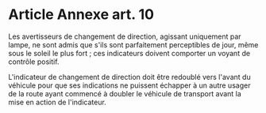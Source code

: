 # Article Annexe art. 10

Les avertisseurs de changement de direction, agissant uniquement par lampe, ne sont admis que s'ils sont parfaitement perceptibles de jour, même sous le soleil le plus fort ; ces indicateurs doivent comporter un voyant de contrôle positif.

L'indicateur de changement de direction doit être redoublé vers l'avant du véhicule pour que ses indications ne puissent échapper à un autre usager de la route ayant commencé à doubler le véhicule de transport avant la mise en action de l'indicateur.
